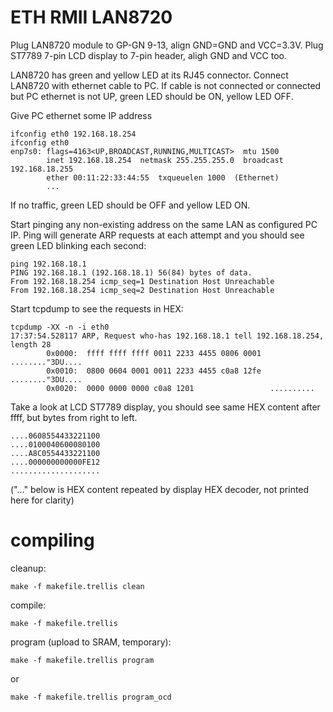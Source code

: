 # ETH RMII LAN8720

Plug LAN8720 module to GP-GN 9-13, align GND=GND and VCC=3.3V.
Plug ST7789 7-pin LCD display to 7-pin header, aligh GND and VCC too.

LAN8720 has green and yellow LED at its RJ45 connector.
Connect LAN8720 with ethernet cable to PC. 
If cable is not connected or connected but PC ethernet is not UP,
green LED should be ON, yellow LED OFF.

Give PC ethernet some IP address

    ifconfig eth0 192.168.18.254
    ifconfig eth0
    enp7s0: flags=4163<UP,BROADCAST,RUNNING,MULTICAST>  mtu 1500
            inet 192.168.18.254  netmask 255.255.255.0  broadcast 192.168.18.255
            ether 00:11:22:33:44:55  txqueuelen 1000  (Ethernet)
            ...

If no traffic, green LED should be OFF and yellow LED ON.

Start pinging any non-existing address on the same LAN as configured PC IP.
Ping will generate ARP requests at each attempt and you should see green
LED blinking each second:

    ping 192.168.18.1
    PING 192.168.18.1 (192.168.18.1) 56(84) bytes of data.
    From 192.168.18.254 icmp_seq=1 Destination Host Unreachable
    From 192.168.18.254 icmp_seq=2 Destination Host Unreachable

Start tcpdump to see the requests in HEX:

    tcpdump -XX -n -i eth0
    17:37:54.528117 ARP, Request who-has 192.168.18.1 tell 192.168.18.254, length 28
            0x0000:  ffff ffff ffff 0011 2233 4455 0806 0001  ........"3DU....
            0x0010:  0800 0604 0001 0011 2233 4455 c0a8 12fe  ........"3DU....
            0x0020:  0000 0000 0000 c0a8 1201                 ..........

Take a look at LCD ST7789 display, you should see same HEX content after ffff,
but bytes from right to left.

    ....0608554433221100
    ....0100040600080100
    ....A8C0554433221100
    ....000000000000FE12
    ....................

("..." below is HEX content repeated by
display HEX decoder, not printed here for clarity)

# compiling

cleanup:

    make -f makefile.trellis clean

compile:

    make -f makefile.trellis

program (upload to SRAM, temporary):

    make -f makefile.trellis program

or

    make -f makefile.trellis program_ocd

